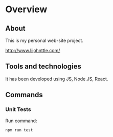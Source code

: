 # Overview

## About

This is my personal web-site project.

http://www.lijohnttle.com/

## Tools and technologies

It has been developed using JS, Node.JS, React.

## Commands

### Unit Tests

Run command:

```
npm run test
```
